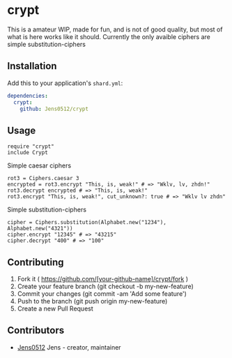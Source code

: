 # crypt

This is a amateur WIP, made for fun, and is not of good quality, but most of what is here works like it should.
Currently the only avaible ciphers are simple substitution-ciphers
## Installation

Add this to your application's `shard.yml`:

```yaml
dependencies:
  crypt:
    github: Jens0512/crypt
```

## Usage

```crystal
require "crypt"
include Crypt
```

Simple caesar ciphers
```crystal
rot3 = Ciphers.caesar 3
encrypted = rot3.encrypt "This, is, weak!" # => "Wklv, lv, zhdn!"
rot3.decrypt encrypted # => "This, is, weak!"
rot3.encrypt "This, is, weak!", cut_unknown?: true # => "Wklv lv zhdn"
```

Simple substitution-ciphers
```crystal
cipher = Ciphers.substitution(Alphabet.new("1234"), Alphabet.new("4321"))
cipher.encrypt "12345" # => "43215"
cipher.decrypt "400" # => "100"
``` 

## Contributing

1. Fork it ( https://github.com/[your-github-name]/crypt/fork )
2. Create your feature branch (git checkout -b my-new-feature)
3. Commit your changes (git commit -am 'Add some feature')
4. Push to the branch (git push origin my-new-feature)
5. Create a new Pull Request

## Contributors

- [Jens0512](https://github.com/Jens0512) Jens - creator, maintainer
